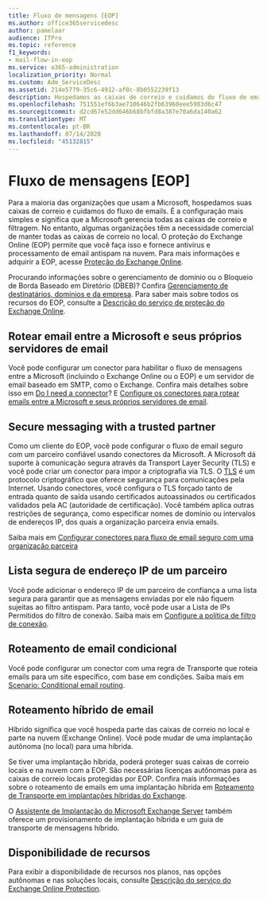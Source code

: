 ```yaml
---
title: Fluxo de mensagens [EOP]
ms.author: office365servicedesc
author: pamelaar
audience: ITPro
ms.topic: reference
f1_keywords:
- mail-flow-in-eop
ms.service: o365-administration
localization_priority: Normal
ms.custom: Adm_ServiceDesc
ms.assetid: 214e5779-35c6-4912-af0c-8b0552239f13
description: Hospedamos as caixas de correio e cuidamos do fluxo de emails da maioria das organizações que usam o Office 365. É a configuração mais simples e significa que a Microsoft gerencia todas as caixas de correio e filtragem. No entanto, algumas organizações têm a necessidade comercial de manter todas as caixas de correio no local. O proteção do Exchange Online (EOP) permite que você faça isso e fornece antivírus e processamento de email antispam na nuvem.
ms.openlocfilehash: 751551ef6b3ae710646b2fb63960eee5983d6c47
ms.sourcegitcommit: d2cd67e52dd646b68bfbfd8a387e70a6da140a62
ms.translationtype: MT
ms.contentlocale: pt-BR
ms.lasthandoff: 07/14/2020
ms.locfileid: "45132815"
---
```

# <a name="mail-floweop"></a>Fluxo de mensagens [EOP]

Para a maioria das organizações que usam a Microsoft, hospedamos suas caixas de correio e cuidamos do fluxo de emails. É a configuração mais simples e significa que a Microsoft gerencia todas as caixas de correio e filtragem. No entanto, algumas organizações têm a necessidade comercial de manter todas as caixas de correio no local. O proteção do Exchange Online (EOP) permite que você faça isso e fornece antivírus e processamento de email antispam na nuvem. Para mais informações e adquirir a EOP, acesse [Proteção do Exchange Online](https://products.office.com/exchange/exchange-email-security-spam-protection).
  
Procurando informações sobre o gerenciamento de domínio ou o Bloqueio de Borda Baseado em Diretório (DBEB)? Confira [Gerenciamento de destinatários, domínios e da empresa](recipient-domain-and-company-management.md). Para saber mais sobre todos os recursos do EOP, consulte a [Descrição do serviço de proteção do Exchange Online](exchange-online-protection-service-description.md).
  
## <a name="routing-email-between-microsoft-and-your-own-email-servers"></a>Rotear email entre a Microsoft e seus próprios servidores de email

Você pode configurar um conector para habilitar o fluxo de mensagens entre a Microsoft (incluindo o Exchange Online ou o EOP) e um servidor de email baseado em SMTP, como o Exchange. Confira mais detalhes sobre isso em [Do I need a connector](https://docs.microsoft.com/exchange/mail-flow-best-practices/use-connectors-to-configure-mail-flow/do-i-need-to-create-a-connector)? E [Configure os conectores para rotear emails entre a Microsoft e seus próprios servidores de email](https://docs.microsoft.com/exchange/mail-flow-best-practices/use-connectors-to-configure-mail-flow/set-up-connectors-to-route-mail).
  
## <a name="secure-messaging-with-a-trusted-partner"></a>Secure messaging with a trusted partner

Como um cliente do EOP, você pode configurar o fluxo de email seguro com um parceiro confiável usando conectores da Microsoft. A Microsoft dá suporte à comunicação segura através da Transport Layer Security (TLS) e você pode criar um conector para impor a criptografia via TLS. O [TLS](https://docs.microsoft.com/microsoft-365/compliance/exchange-online-uses-tls-to-secure-email-connections) é um protocolo criptográfico que oferece segurança para comunicações pela Internet. Usando conectores, você configura o TLS forçado tanto de entrada quanto de saída usando certificados autoassinados ou certificados validados pela AC (autoridade de certificação). Você também aplica outras restrições de segurança, como especificar nomes de domínio ou intervalos de endereços IP, dos quais a organização parceira envia emails. 
  
Saiba mais em [Configurar conectores para fluxo de email seguro com uma organização parceira](https://docs.microsoft.com/exchange/mail-flow-best-practices/use-connectors-to-configure-mail-flow/set-up-connectors-for-secure-mail-flow-with-a-partner)
  
## <a name="safe-listing-a-partners-ip-address"></a>Lista segura de endereço IP de um parceiro

Você pode adicionar o endereço IP de um parceiro de confiança a uma lista segura para garantir que as mensagens enviadas por ele não fiquem sujeitas ao filtro antispam. Para tanto, você pode usar a Lista de IPs Permitidos do filtro de conexão. Saiba mais em [Configure a política de filtro de conexão](https://go.microsoft.com/fwlink/p/?LinkID=287108).
  
## <a name="conditional-mail-routing"></a>Roteamento de email condicional

Você pode configurar um conector com uma regra de Transporte que roteia emails para um site específico, com base em condições. Saiba mais em [Scenario: Conditional email routing](https://docs.microsoft.com/exchange/mail-flow-best-practices/use-connectors-to-configure-mail-flow/conditional-mail-routing).
  
## <a name="hybrid-mail-routing"></a>Roteamento híbrido de email

Híbrido significa que você hospeda parte das caixas de correio no local e parte na nuvem (Exchange Online). Você pode mudar de uma implantação autônoma (no local) para uma híbrida.
  
Se tiver uma implantação híbrida, poderá proteger suas caixas de correio locais e na nuvem com a EOP. São necessárias licenças autônomas para as caixas de correio locais protegidas por EOP. Confira mais informações sobre o roteamento de emails em uma implantação híbrida em [Roteamento de Transporte em implantações híbridas do Exchange](https://go.microsoft.com/fwlink/p/?LinkId=271757).
  
O [Assistente de Implantação do Microsoft Exchange Server](https://go.microsoft.com/fwlink/p/?LinkId=287036) também oferece um provisionamento de implantação híbrida e um guia de transporte de mensagens híbrido. 
  
## <a name="feature-availability"></a>Disponibilidade de recursos

Para exibir a disponibilidade de recursos nos planos, nas opções autônomas e nas soluções locais, consulte [Descrição do serviço do Exchange Online Protection](exchange-online-protection-service-description.md).
